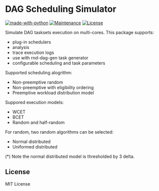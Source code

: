 # DAG Scheduling Simulator

[![made-with-python](https://img.shields.io/badge/Made%20with-Python-1f425f.svg)](https://www.python.org/)
[![Maintenance](https://img.shields.io/badge/Maintained%3F-yes-green.svg)](https://GitHub.com/Naereen/StrapDown.js/graphs/commit-activity)
[![License](http://img.shields.io/:license-mit-blue.svg)](http://badges.mit-license.org)

Simulate DAG tasksets execution on multi-cores. This package supports:

- plug-in schedulers
- analysis
- trace execution logs
- use with rnd-dag-gen task generator
- configurable scheduling and task parameters


Supported scheduling alogrithm:

- Non-preemptive random
- Non-preemptive with eligibility ordering
- Preemptive workload distribution model

Suppored execution models:

- WCET
- BCET
- Random and half-random

For random, two random algorithms can be selected:

- Normal distributed
- Uniformed distributed

(*) Note the normal distributed model is thresholded by 3 delta.


## License

MIT License
